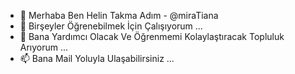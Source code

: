 - 👋 Merhaba Ben Helin Takma Adım - @miraTiana
- 🌱 Birşeyler Öğrenebilmek İçin Çalışıyorum ...
- 💞️ Bana Yardımcı Olacak Ve Öğrenmemi Kolaylaştıracak Topluluk Arıyorum ...
- 📫 Bana Mail Yoluyla Ulaşabilirsiniz ...

<!---
miraTiana/miraTiana is a ✨ special ✨ repository because its `README.md` (this file) appears on your GitHub profile.
You can click the Preview link to take a look at your changes.
--->
